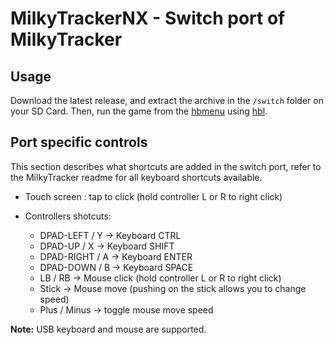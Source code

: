 MilkyTrackerNX - Switch port of MilkyTracker
============================================

## Usage

Download the latest release, and extract the archive in the `/switch` folder on
your SD Card. Then, run the game from the
[hbmenu](https://github.com/switchbrew/nx-hbmenu)
using [hbl](https://github.com/switchbrew/nx-hbloader).

## Port specific controls

This section describes what shortcuts are added in the switch port, refer to the
MilkyTracker readme for all keyboard shortcuts available.

* Touch screen : tap to click (hold controller L or R to right click)

* Controllers shotcuts:
	- DPAD-LEFT / Y → Keyboard CTRL
	- DPAD-UP / X → Keyboard SHIFT
	- DPAD-RIGHT / A → Keyboard ENTER
	- DPAD-DOWN / B → Keyboard SPACE
	- LB / RB → Mouse click (hold controller L or R to right click)
	- Stick → Mouse move (pushing on the stick allows you to change speed)
	- Plus / Minus → toggle mouse move speed

**Note:** USB keyboard and mouse are supported.